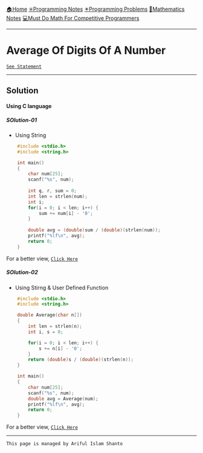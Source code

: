 [🏠Home](https://shanto-swe029.github.io/)
[✳️Programming Notes](https://shanto-swe029.github.io/programmingnotes)
[✴️Programming Problems](https://shanto-swe029.github.io/programmingproblems)
[🔢Mathematics Notes](https://shanto-swe029.github.io/mathematicsnotes)
[💻Must Do Math For Competitive Programmers](https://shanto-swe029.github.io/must-do-math-cp/home)

***

# Average Of Digits Of A Number

[`See Statement`](https://shanto-swe029.github.io/programmingproblem/averageofdigits/statement)

***

## Solution

#### Using C language

##### SOlution-01
- Using String

```c
    #include <stdio.h>
    #include <string.h>

    int main()
    {
        char num[25];
        scanf("%s", num);
        
        int q, r, sum = 0;
        int len = strlen(num);
        int i;
        for(i = 0; i < len; i++) {
            sum += num[i] - '0';
        }
        
        double avg = (double)sum / (double)(strlen(num));
        printf("%lf\n", avg);
        return 0;
    }
```

For a better view, [`Click Here`](https://pastebin.com/3A6bx5XC)

##### SOlution-02
- Using Stirng & User Defined Function

```c
    #include <stdio.h>
    #include <string.h>

    double Average(char n[])
    {
        int len = strlen(n);
        int i, s = 0;

        for(i = 0; i < len; i++) {
            s += n[i] - '0';
        }
        return (double)s / (double)(strlen(n));
    }

    int main()
    {
        char num[25];
        scanf("%s", num);
        double avg = Average(num);
        printf("%lf\n", avg);
        return 0;
    }
```

For a better view, [`Click Here`](https://pastebin.com/WGzDycxw)

***

`This page is managed by Ariful Islam Shanto`










